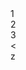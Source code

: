 <!DOCTYPE html>
<html lang="en">
<head>
    <meta charset="UTF-8">
    <meta http-equiv="X-UA-Compatible" content="IE=edge">
    <meta name="viewport" content="width=device-width, initial-scale=1.0">
</head>
<body>
	<div class="container">
		<div class="qwer">
			<div class="button123">1</div>
			<div class="button123">2</div>
			<div class="button123">3</div>
			<
		</div>
	</div>z

</body>
</html>

